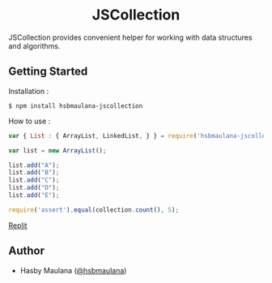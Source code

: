 <h1 align="center">JSCollection</h1>

JSCollection provides convenient helper for working with data structures and algorithms.

Getting Started
---

Installation :

```
$ npm install hsbmaulana-jscollection
```

How to use :

```js
var { List : { ArrayList, LinkedList, } } = require('hsbmaulana-jscollection');

var list = new ArrayList();

list.add("A");
list.add("B");
list.add("C");
list.add("D");
list.add("E");

require('assert').equal(collection.count(), 5);
```

[Replit](https://replit.com/@hsbmaulana/jscollection)

Author
---

- Hasby Maulana ([@hsbmaulana](https://linkedin.com/in/hsbmaulana))